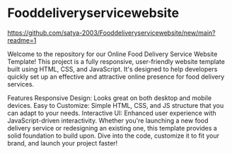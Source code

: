 # Fooddeliveryservicewebsite

https://github.com/satya-2003/Fooddeliveryservicewebsite/new/main?readme=1

Welcome to the repository for our Online Food Delivery Service Website Template! This project is a fully responsive, user-friendly website template built using HTML, CSS, and JavaScript. It's designed to help developers quickly set up an effective and attractive online presence for food delivery services.

Features
Responsive Design: Looks great on both desktop and mobile devices.
Easy to Customize: Simple HTML, CSS, and JS structure that you can adapt to your needs.
Interactive UI: Enhanced user experience with JavaScript-driven interactivity.
Whether you're launching a new food delivery service or redesigning an existing one, this template provides a solid foundation to build upon. Dive into the code, customize it to fit your brand, and launch your project faster!

